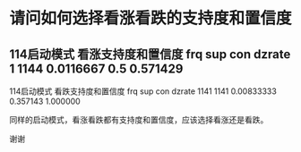 # 请问如何选择看涨看跌的支持度和置信度

114启动模式 看涨支持度和置信度
	frq         sup       con    dzrate
1   1144   0.0116667       0.5  0.571429
---------------------------
114启动模式 看跌支持度和置信度
       frq         sup       con    dzrate
1141  1141  0.00833333  0.357143  1.000000

同样的启动模式，看涨看跌都有支持度和置信度，应该选择看涨还是看跌。

谢谢
